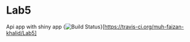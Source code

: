 # Lab5
Api app with shiny app
{<img src="https://travis-ci.org/muh-faizan-khalid/Lab5.svg?branch=master" alt="Build Status" />}[https://travis-ci.org/muh-faizan-khalid/Lab5]
